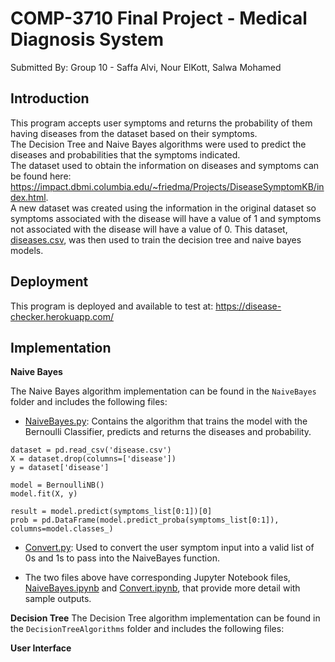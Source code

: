 # COMP-3710 Final Project - Medical Diagnosis System
Submitted By: Group 10 - Saffa Alvi, Nour ElKott, Salwa Mohamed 

## Introduction
This program accepts user symptoms and returns the probability of them having diseases from the dataset based on their symptoms.  
The Decision Tree and Naive Bayes algorithms were used to predict the diseases and probabilities that the symptoms indicated.  
The dataset used to obtain the information on diseases and symptoms can be found here: https://impact.dbmi.columbia.edu/~friedma/Projects/DiseaseSymptomKB/index.html.  
A new dataset was created using the information in the original dataset so symptoms associated with the disease will have a value of 1 and symptoms not associated with the disease will have a value of 0. This dataset, [diseases.csv](https://github.com/jumana-s/3710-Project/blob/main/disease.csv), was then used to train the decision tree and naive bayes models.

## Deployment
This program is deployed and available to test at: https://disease-checker.herokuapp.com/

## Implementation 
**Naive Bayes**  

The Naive Bayes algorithm implementation can be found in the `NaiveBayes` folder and includes the following files:
- [NaiveBayes.py](https://github.com/jumana-s/3710-Project/blob/main/NaiveBayes.py): Contains the algorithm that trains the model with the Bernoulli Classifier, predicts and returns the diseases and probability.
```
dataset = pd.read_csv('disease.csv')
X = dataset.drop(columns=['disease'])
y = dataset['disease']

model = BernoulliNB()
model.fit(X, y)

result = model.predict(symptoms_list[0:1])[0]
prob = pd.DataFrame(model.predict_proba(symptoms_list[0:1]), columns=model.classes_)
```
- [Convert.py](https://github.com/jumana-s/3710-Project/blob/main/Convert.py): Used to convert the user symptom input into a valid list of 0s and 1s to pass into the NaiveBayes function.

- The two files above have corresponding Jupyter Notebook files, [NaiveBayes.ipynb](https://github.com/jumana-s/3710-Project/blob/main/NaiveBayes.ipynb) and [Convert.ipynb](https://github.com/jumana-s/3710-Project/blob/main/Convert.ipynb), that provide more detail with sample outputs.

**Decision Tree**
The Decision Tree algorithm implementation can be found in the `DecisionTreeAlgorithms` folder and includes the following files:



**User Interface**
